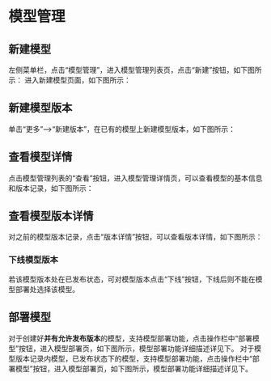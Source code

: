 # 模型管理

## 新建模型
左侧菜单栏，点击“模型管理”，进入模型管理列表页，点击“新建”按钮，如下图所示：
 <NsImg src="/modelManage/1.jpg" />
 进入新建模型页面，如下图所示：
  <NsImg src="/modelManage/2.jpg" />
  
## 新建模型版本
单击“更多”—>“新建版本”，在已有的模型上新建模型版本，如下图所示：
<NsImg src="/modelManage/3.jpg" />

## 查看模型详情
点击模型管理列表的“查看”按钮，进入模型管理详情页，可以查看模型的基本信息和版本记录，如下图所示：
 <NsImg src="/modelManage/4.jpg" />
 <NsImg src="/modelManage/5.jpg" />

## 查看模型版本详情
对之前的模型版本记录，点击“版本详情”按钮，可以查看版本详情，如下图所示：
  <NsImg src="/modelManage/6.jpg" />
 <NsImg src="/modelManage/7.jpg" />

    
### 下线模型版本
若该模型版本处在已发布状态，可对模型版本点击“下线”按钮，下线后则不能在模型部署处选择该模型。
<NsImg src="/modelManage/8.jpg" />


## 部署模型
对于创建好**并有允许发布版本**的模型，支持模型部署功能，点击操作栏中“部署模型”按钮，进入模型部署页，如下图所示，模型部署功能详细描述详见下。
<NsImg src="/modelManage/9.jpg" />
对于模型版本记录内模型，已发布状态下的模型，支持模型部署功能，点击操作栏中“部署模型”按钮，进入模型部署页，如下图所示，模型部署功能详细描述详见下。
<NsImg src="/modelManage/10.jpg" />


